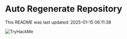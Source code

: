 # Auto Regenerate Repository

This README was last updated: 2025-01-15 06:11:38

 ![TryHackMe](https://tryhackme.com/badge/533634)